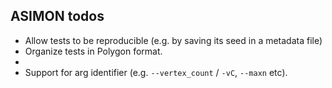## ASIMON todos

- Allow tests to be reproducible (e.g. by saving its seed in a metadata file)
- Organize tests in Polygon format.
- 
- Support for arg identifier (e.g. `--vertex_count` / `-vC`, `--maxn` etc).